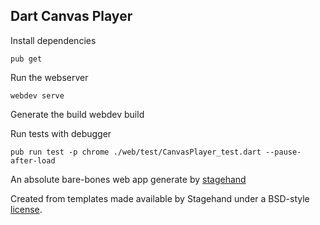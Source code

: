 ## Dart Canvas Player

Install dependencies
```shell script
pub get
```

Run the webserver
```shell script
webdev serve
```

Generate the build
webdev build

Run tests with debugger
```shell script
pub run test -p chrome ./web/test/CanvasPlayer_test.dart --pause-after-load
```

An absolute bare-bones web app generate by [stagehand](https://pub.dev/packages/stagehand)

Created from templates made available by Stagehand under a BSD-style
[license](https://github.com/dart-lang/stagehand/blob/master/LICENSE).